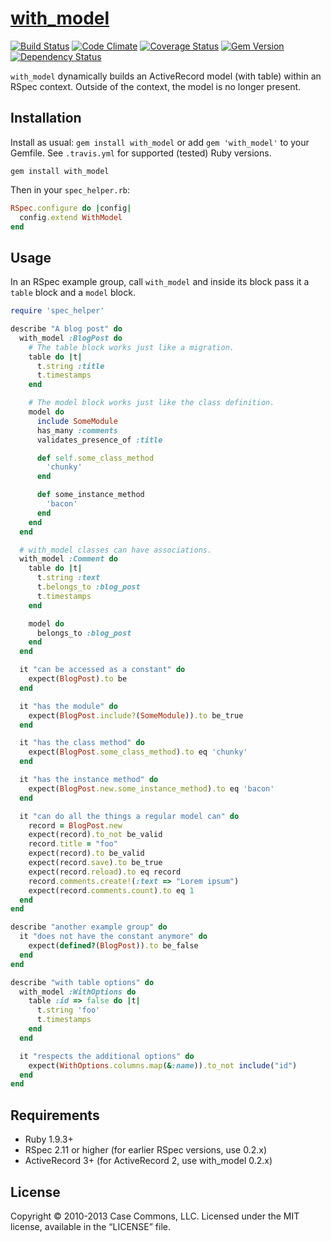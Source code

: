 # [with_model](https://github.com/Casecommons/with_model)

[![Build Status](https://secure.travis-ci.org/Casecommons/with_model.png?branch=master)](https://travis-ci.org/Casecommons/with_model)
[![Code Climate](https://codeclimate.com/github/Casecommons/with_model.png)](https://codeclimate.com/github/Casecommons/with_model)
[![Coverage Status](https://coveralls.io/repos/Casecommons/with_model/badge.png?branch=master)](https://coveralls.io/r/Casecommons/with_model)
[![Gem Version](https://badge.fury.io/rb/with_model.png)](https://rubygems.org/gems/with_model)
[![Dependency Status](https://gemnasium.com/Casecommons/with_model.png)](https://gemnasium.com/Casecommons/with_model)

`with_model` dynamically builds an ActiveRecord model (with table) within an RSpec context. Outside of the context, the model is no longer present.

## Installation

Install as usual: `gem install with_model` or add `gem 'with_model'` to your Gemfile. See `.travis.yml` for supported (tested) Ruby versions.

    gem install with_model

Then in your `spec_helper.rb`:

```ruby
RSpec.configure do |config|
  config.extend WithModel
end
```

## Usage

In an RSpec example group, call `with_model` and inside its block pass it a `table` block and a `model` block.

```ruby
require 'spec_helper'

describe "A blog post" do
  with_model :BlogPost do
    # The table block works just like a migration.
    table do |t|
      t.string :title
      t.timestamps
    end

    # The model block works just like the class definition.
    model do
      include SomeModule
      has_many :comments
      validates_presence_of :title

      def self.some_class_method
        'chunky'
      end

      def some_instance_method
        'bacon'
      end
    end
  end

  # with_model classes can have associations.
  with_model :Comment do
    table do |t|
      t.string :text
      t.belongs_to :blog_post
      t.timestamps
    end

    model do
      belongs_to :blog_post
    end
  end

  it "can be accessed as a constant" do
    expect(BlogPost).to be
  end

  it "has the module" do
    expect(BlogPost.include?(SomeModule)).to be_true
  end

  it "has the class method" do
    expect(BlogPost.some_class_method).to eq 'chunky'
  end

  it "has the instance method" do
    expect(BlogPost.new.some_instance_method).to eq 'bacon'
  end

  it "can do all the things a regular model can" do
    record = BlogPost.new
    expect(record).to_not be_valid
    record.title = "foo"
    expect(record).to be_valid
    expect(record.save).to be_true
    expect(record.reload).to eq record
    record.comments.create!(:text => "Lorem ipsum")
    expect(record.comments.count).to eq 1
  end
end

describe "another example group" do
  it "does not have the constant anymore" do
    expect(defined?(BlogPost)).to be_false
  end
end

describe "with table options" do
  with_model :WithOptions do
    table :id => false do |t|
      t.string 'foo'
      t.timestamps
    end
  end

  it "respects the additional options" do
    expect(WithOptions.columns.map(&:name)).to_not include("id")
  end
end
```

## Requirements

- Ruby 1.9.3+
- RSpec 2.11 or higher (for earlier RSpec versions, use 0.2.x)
- ActiveRecord 3+ (for ActiveRecord 2, use with_model 0.2.x)

## License

Copyright © 2010-2013 Case Commons, LLC.
Licensed under the MIT license, available in the “LICENSE” file.
